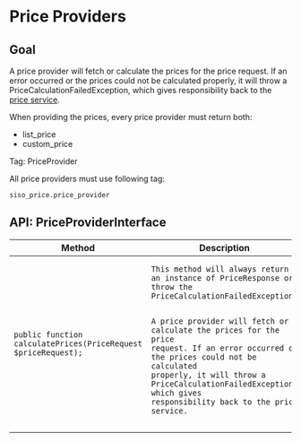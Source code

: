 #  Price Providers 

## Goal

A price provider will fetch or calculate the prices for the price request. If an error occurred or the prices could not be calculated properly, it will throw a PriceCalculationFailedException, which gives responsibility back to the [price service](ChainPriceService_23560686.html).

When providing the prices, every price provider must return both: 

  - list\_price
  - custom\_price

Tag: PriceProvider

All price providers must use following tag:

    siso_price.price_provider

## API: PriceProviderInterface

<table>
<colgroup>
<col style="width: 50%" />
<col style="width: 50%" />
</colgroup>
<thead>
<tr class="header">
<th>Method</th>
<th>Description</th>
</tr>
</thead>
<tbody>
<tr>
<td><pre><code>public function calculatePrices(PriceRequest $priceRequest);</code></pre></td>
<td><pre><code>This method will always return an instance of PriceResponse or
throw the PriceCalculationFailedException.

A price provider will fetch or calculate the prices for the price
request. If an error occurred or the prices could not be calculated
properly, it will throw a PriceCalculationFailedException, which
gives responsibility back to the price service.</code></pre></td>
</tr>
</tbody>
</table>
